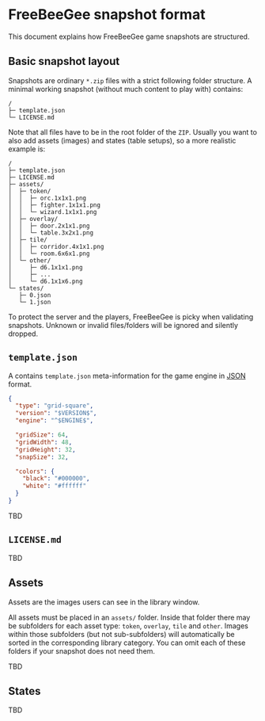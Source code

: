 # FreeBeeGee snapshot format

This document explains how FreeBeeGee game snapshots are structured.

## Basic snapshot layout

Snapshots are ordinary `*.zip` files with a strict following folder structure. A minimal working snapshot (without much content to play with) contains:

```
/
├─ template.json
└─ LICENSE.md
```

Note that all files have to be in the root folder of the `ZIP`. Usually you want to also add assets (images) and states (table setups), so a more realistic example is:

```
/
├─ template.json
├─ LICENSE.md
├─ assets/
│  ├─ token/
│  │  ├─ orc.1x1x1.png
│  │  ├─ fighter.1x1x1.png
│  │  └─ wizard.1x1x1.png
│  ├─ overlay/
│  │  ├─ door.2x1x1.png
│  │  └─ table.3x2x1.png
│  ├─ tile/
│  │  ├─ corridor.4x1x1.png
│  │  └─ room.6x6x1.png
│  └─ other/
│     ├─ d6.1x1x1.png
│     ├─ ...
│     └─ d6.1x1x6.png
└─ states/
   ├─ 0.json
   └─ 1.json
```

To protect the server and the players, FreeBeeGee is picky when validating snapshots. Unknown or invalid files/folders will be ignored and silently dropped.

## `template.json`

A contains `template.json` meta-information for the game engine in [JSON](https://en.wikipedia.org/wiki/JSON) format.

```json
{
  "type": "grid-square",
  "version": "$VERSION$",
  "engine": "^$ENGINE$",

  "gridSize": 64,
  "gridWidth": 48,
  "gridHeight": 32,
  "snapSize": 32,

  "colors": {
    "black": "#000000",
    "white": "#ffffff"
  }
}
```

TBD

## `LICENSE.md`

TBD

## Assets

Assets are the images users can see in the library window.

All assets must be placed in an `assets/` folder. Inside that folder there may be subfolders for each asset type: `token`, `overlay`, `tile` and `other`. Images within those subfolders (but not sub-subfolders) will automatically be sorted in the corresponding library category. You can omit each of these folders if your snapshot does not need them. 

TBD

## States

TBD
